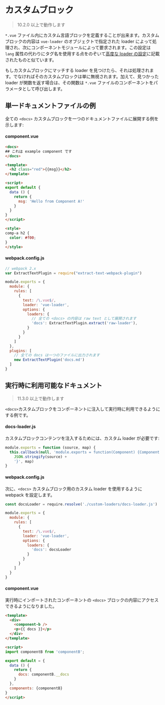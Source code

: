 # カスタムブロック

> 10.2.0 以上で動作します

`*.vue` ファイル内にカスタム言語ブロックを定義することが出来ます。カスタムブロックの内容は `vue-loader` のオブジェクトで指定された loader によって処理され、次にコンポーネントモジュールによって要求されます。この設定は `lang` 属性の代わりにタグ名を使用する点をのぞいて[高度な loader の設定](../configurations/advanced.md)に記載されたものと似ています。

もしカスタムブロックにマッチする loader を見つけたら、それは処理されます。でなければそのカスタムブロックは単に無視されます。加えて、見つかった loader が関数を返す場合は、その関数は `*.vue` ファイルのコンポーネントをパラメータとして呼び出します。

## 単一ドキュメントファイルの例

全ての `<docs>` カスタムブロックを一つのドキュメントファイルに展開する例を示します:

#### component.vue

``` html
<docs>
## これは example component です
</docs>

<template>
  <h2 class="red">{{msg}}</h2>
</template>

<script>
export default {
  data () {
    return {
      msg: 'Hello from Component A!'
    }
  }
}
</script>

<style>
comp-a h2 {
  color: #f00;
}
</style>
```

#### webpack.config.js

``` js
// webpack 2.x
var ExtractTextPlugin = require("extract-text-webpack-plugin")

module.exports = {
  module: {
    rules: [
      {
        test: /\.vue$/,
        loader: 'vue-loader',
        options: {
          loaders: {
            // 全ての <docs> の内容は raw text として展開されます
            'docs': ExtractTextPlugin.extract('raw-loader'),
          }
        }
      }
    ]
  },
  plugins: [
    // 全ての docs は一つのファイルに出力されます
    new ExtractTextPlugin('docs.md')
  ]
}
```

## 実行時に利用可能なドキュメント

> 11.3.0 以上で動作します

`<docs>`カスタムブロックをコンポーネントに注入して実行時に利用できるようにする例です。

#### docs-loader.js

カスタムブロックコンテンツを注入するためには、カスタム loader が必要です:

``` js
module.exports = function (source, map) {
  this.callback(null, 'module.exports = function(Component) {Component.options.__docs = ' +
    JSON.stringify(source) +
    '}', map)
}
```

#### webpack.config.js

次に、`<docs>` カスタムブロック用のカスタム loader を使用するように webpack を設定します。

``` js
const docsLoader = require.resolve('./custom-loaders/docs-loader.js')

module.exports = {
  module: {
    rules: [
      {
        test: /\.vue$/,
        loader: 'vue-loader',
        options: {
          loaders: {
            'docs': docsLoader
          }
        }
      }
    ]
  }
}
```

#### component.vue

実行時にインポートされたコンポーネントの `<docs>` ブロックの内容にアクセスできるようになりました。

``` html
<template>
  <div>
    <component-b />
    <p>{{ docs }}</p>
  </div>
</template>

<script>
import componentB from 'componentB';

export default = {
  data () {
    return {
      docs: componentB.__docs
    }
  },
  components: {componentB}
}
</script>
```
